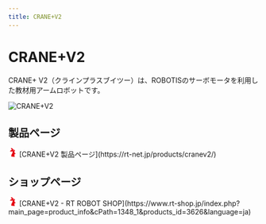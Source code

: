 ```yaml
---
title: CRANE+V2
---
```


# CRANE+V2


CRANE+ V2（クラインプラスブイツー）は、ROBOTISのサーボモータを利用した教材用アームロボットです。

![CRANE+V2](https://rt-net.github.io/images/crane-plus/CRANEV2.png)

## 製品ページ

<img src='../img/rt-logo-32x32.png' alt='RT' width='18px'>
[CRANE+V2 製品ページ](https://rt-net.jp/products/cranev2/)

## ショップページ

<img src='../img/rt-logo-32x32.png' alt='RT' width='18px'>
[CRANE+V2 - RT ROBOT SHOP](https://www.rt-shop.jp/index.php?main_page=product_info&cPath=1348_1&products_id=3626&language=ja)
